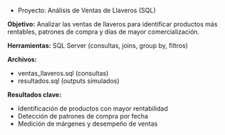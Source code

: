 *  Proyecto: Análisis de Ventas de Llaveros (SQL)

**Objetivo:** Analizar las ventas de llaveros para identificar productos más rentables, patrones de compra y días de mayor comercialización.

**Herramientas:** SQL Server (consultas, joins, group by, filtros)

**Archivos:**
- ventas_llaveros.sql (consultas)
- resultados.sql (outputs simulados)

**Resultados clave:**  
- Identificación de productos con mayor rentabilidad  
- Detección de patrones de compra por fecha  
- Medición de márgenes y desempeño de ventas

